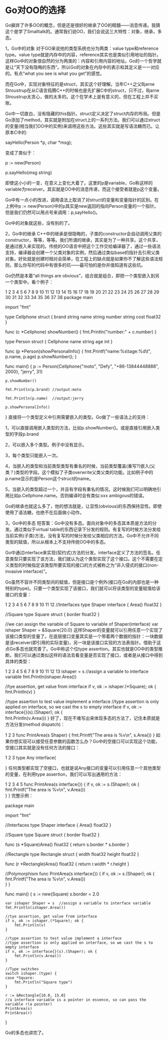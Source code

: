 Go对OO的选择
======

Go摒弃了许多OO的概念，但是还是很好的继承了OO的精髓——消息传递。我猜这个是学了Smalltalk的。通常我们说OO，我们会说这三大特性：对象，继承，多态。

1，Go中的对象
对于GO来说他的类型系统也分为两类：value type和reference type。value type就是内存中的内容，reference其实也是类似引用地址的指针。这样Go中的对象很自然的分为两类的：内容和引用内容的地址。Go的一个哲学就是让“天下没有隐晦的东西”。所以Go的对象在内存中的表示和其定义是一一对应的。有点“what you see is what you get”的感觉。

而在Go中，实现对象特征的是struct，其实这个好理解。当年C++之父Bjarne Stroustrup在从C语言捣腾C++的时候也是先扩展C中的struct，只不过，Bjarne Stroustrup太贪心，做的太多的。这个在学术上是有意义的，但在工程上并不买账。

Go中一切直白，没有隐藏的this指针。struct定义决定了struct内存的布局。但是Go添加了method，其实就是附加在struct上的一系列方法。我们可以通过struct的变量(相当我们OO中的实例)来调用这些方法。这些其实就是写语法糖而已。让原本C中的:

sayHello(Person *p, char *msg);

变成了类似于：

p := new(Person)

p.sayHello(msg string)

即使这小小的一变，在意义上变化大着了。这里的p是variable，Go称这样的variable为receiver。其实就是OO中的消息传递，而这个接受者就是p这个变量。

Go中有一点小的改进，调用语法上取消了对struct的变量和变量指针的区别。在上例中p := new(Person)中的p其实是new返回的指向Person变量的一个指针。但是我们仍然可以用点号来调用：p,sayHello()。

Go中的对象就这些，没有别的了。

2，Go中的继承
C++中的继承是很隐晦的，子类的constructor会自动调用父类的constructor，等等，等等。我们所谓的继承，其实是为了一种共享。这个共享，是通过嵌入来实现的。传统的OO语言中把这个工作交给编译器了，通过一些语法支持，编译器会创建一个父类对象的实例，然后通过类似base的指针去引用父类对象。好处就是创建时相对会简单，在工程上的缺点就是如果你不了解这些语法规则，那么你写的代码中有很多的坑——最可怕的是你并值知道有这些坑。

Go仍然是本着“all things are obvious”，组合就是组合，即把一个类型嵌入到另一个类型中。看个例子：

1
2
3
4
5
6
7
8
9
10
11
12
13
14
15
16
17
18
19
20
21
22
23
24
25
26
27
28
29
30
31
32
33
34
35
36
37
38
package main
 
import "fmt"
 
type Cellphone struct {
    brand string
    name string
    number string
    cost float32
}
 
func (c *Cellphone) showNumber() {
    fmt.Println("number:" + c.number)
}
 
type Person struct {
    Cellphone
    name string
    age int
}
 
func (p *Person)showPersonalInfo() {
    fmt.Printf("name:%s\tage:%d\t", p.name, p.age)
    p.showNumber();
}
 
func main() {
    p := Person{Cellphone{"moto", "Defy", "+86-13844448888", 2000}, "jerry", 31}
     
    p.showNumber()
 
    fmt.Println(p.brand) //output:moto
 
    fmt.Println(p.name)  //output:jerry
 
    p.showPersonalInfo()
 
}
直接将一个类型定义中引用需要嵌入的类型。Go做了一些语法上的支持：

1，可以直接调用嵌入类型的方法，比如p.showNumber()。或是直接引用嵌入类型的字段p.brand

2，可以嵌入多个类型。例子中没有显示。

3，每个类型只能嵌入一次。

4，当嵌入的类型和当前类型类型有重名的时候，当前类型覆盖(重写?)嵌入(父类？)类型的字段。这个模拟了子类overwrite父类父类的功能。比如例子中的p.name显示的是Person这个struct的name。

5，当嵌入的类型超过一个，并且有字段有重名的情况。这时候我们可以明确地引用比如p.Cellphone.name。否则编译时会有类似:xxx ambigous的错误。

Go的继承也就这么多了，他的想法就是，让显性(obvious)的东西保持显性。即使使用了语法糖，也绝不在后面做小动作。

3，Go中的多态
短答案：Go中没有多态。面向对象中的多态其本质是方法的分发。通过类似于virtual table的东西记录下分发的规则。有复写的时候方法分发给当前实例(子类)方法，没有复写的时候分发给父类相应的方法。Go中不允许不同类型的赋值，所以从根本上不支持传统OO中的多态。

Go中通过interface来实现(契约式)方法的分发。interface定义了方法的签名，任意类型只要实现了该方法，我们就认为这个类型实现了这个接口。这个不需要在定义类型的时候指定该类型所要实现的接口的方式被称之为“非入侵式的接口(non-invasive interface)”。

Go虽然不容许不同类型间的赋值，但是接口是个例外(接口在Go的内部也是一种特别的type)。只要一个类型实现了该接口，我们就可以将该类型的变量赋值给该接口的变量：

1
2
3
4
5
6
7
8
9
10
11
12
//Interfaces
type Shaper interface {
    Area() float32
}
 
//Square
type Square struct {
    border float32
}
 
//we can assign the variable of Square to variable of Shaper(interface)
var ishaper Shaper = &Square{20.0}
这样Shaper的变量就可以引用任意一个实现了该接口类型的变量了。在底层接口变量其实是一个带着两个数据的指针：一块数据是该receiver(即引用的实际变量)，另一块是该接口实现的方法表指针。借助于这点Go多态也就完善了。Go中称这个位type assertion。其实也就是OO中的类型推断。我们可以通过类似这样的语法去看变量是否实现了接口，或者是从接口中得到具体的类型：

1
2
3
4
5
6
7
8
9
10
11
12
13
ishaper = s  //assign a variable to interface variable
fmt.Println(ishaper.Area())
 
//tye assertion, get value from interface
if v, ok := ishaper.(*Square); ok {
    fmt.Println(v)
}
 
//type assertion to test value implement a interface
//type assertion is only applied on interface, so we cast the s to empty interface
if v, ok := interface{}(s).(Shaper); ok {  
    fmt.Println(v.Area())
}
好了，现在不难写出来体现多态的方法了，记住本质就是方法分发(method dispatch)：

1
2
3
func PrintArea(s Shaper) {
    fmt.Printf("The area is %v\n", s.Area())
}
如果你想实现可以接受任意参数的函数怎么办？Go中的空接口可以实现这个功能，空接口其实就是没有任何方法的接口：

1
2
3
type Any interface{
 
}
任何类型都实现了空接口，也就是说Any接口的变量可以引用任意一个其他类型的变量，在利用type assertion，我们可以写出通用的方法：

1
2
3
4
5
func PrintArea(s interface{}) {
    if v, ok := s.(Shaper); ok {
        fmt.Printf("The area is %v\n", v.Area())    
    }
}
完整示例：

package main
 
import "fmt"
 
//Interfaces
type Shaper interface {
    Area() float32
}
 
//Square
type Square struct {
    border float32
}
 
func (s *Square)Area() float32 {
    return s.border * s.border
}
 
//Rectangle
type Rectangle struct {
    width float32
    height float32
}
 
func (r *Rectangle)Area() float32 {
    return r.width * r.height
}
 
//Polymorphism
func PrintArea(s interface{}) {
    if v, ok := s.(Shaper); ok {
        fmt.Printf("The area is %v\n", v.Area())    
    }
}
 
func main() {
    s := new(Square)
    s.border = 2.0
 
    var ishaper Shaper = s  //assign a variable to interface variable
    fmt.Println(ishaper.Area())
 
    //tye assertion, get value from interface
    if v, ok := ishaper.(*Square); ok {
        fmt.Println(v)
    }
 
    //type assertion to test value implement a interface
    //type assertion is only applied on interface, so we cast the s to empty interface
    if v, ok := interface{}(s).(Shaper); ok {  
        fmt.Println(v.Area())
    }
 
    //Type switches
    switch ishaper.(type) {
    case *Square:
        fmt.Println("Square type")
    }
 
    r := &Rectangle{10.0, 15.0}
    //a interface variable is a pointer in essence, so can pass the variable r(a pointer)
    PrintArea(s)    
    PrintArea(r)
}

Go的多态也讲完了。
